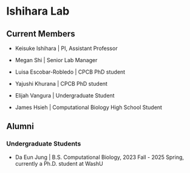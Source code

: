 # Ishihara Lab

## Current Members
- Keisuke Ishihara | PI, Assistant Professor
- Megan Shi | Senior Lab Manager
- Luisa Escobar-Robledo | CPCB PhD student
- Yajushi Khurana | CPCB PhD student
- Elijah Vangura | Undergraduate Student

- James Hsieh | Computational Biology High School Student

## Alumni
### Undergraduate Students
- Da Eun Jung | B.S. Computational Biology, 2023 Fall - 2025 Spring, currently a Ph.D. student at WashU
